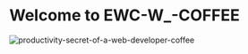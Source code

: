 # Welcome to EWC-W_-COFFEE

![productivity-secret-of-a-web-developer-coffee](https://github.com/ewc-w-coffee/.github/assets/72724141/73ff98cf-59f2-42cc-af24-c79075c10969)
